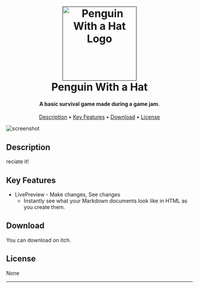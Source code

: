 
<h1 align="center">
  <br>
  <a href=""><img src="[Assets/Images/logo.png](https://github.com/somedayvid/GameJam2023/blob/main/Assets/Images/Logo.png)" alt="Penguin With a Hat Logo" width="200"></a>
  <br>
  Penguin With a Hat
  <br>
</h1>

<h4 align="center">A basic survival game made during a game jam.</h4>

<p align="center">
  <a href="#description">Description</a> •
  <a href="#key-features">Key Features</a> •
  <a href="#download">Download</a> •
  <a href="#license">License</a>
</p>

![screenshot]()

## Description

reciate it!

## Key Features

* LivePreview - Make changes, See changes
  - Instantly see what your Markdown documents look like in HTML as you create them.

## Download

You can download on itch.

## License

None

---
